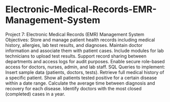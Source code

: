 # Electronic-Medical-Records-EMR-Management-System

Project 7: Electronic Medical Records (EMR) Management System Objectives: Store and manage patient health records including medical history, allergies, lab test results, and diagnoses. Maintain doctor information and associate them with patient cases. Include modules for lab technicians to upload test results. Support record sharing between departments and access logs for audit purposes. Enable secure role-based access for doctors, nurses, admin, and lab staff. SQL Queries to implement: Insert sample data (patients, doctors, tests). Retrieve full medical history of a specific patient. Show all patients tested positive for a certain disease within a date range. Calculate the average time between diagnosis and recovery for each disease. Identify doctors with the most closed (completed) cases in a year.

